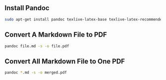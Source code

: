 ## Install Pandoc

```bash
sudo apt-get install pandoc texlive-latex-base texlive-latex-recommended
```

## Convert A Markdown File to PDF

```bash
pandoc file.md -s -o file.pdf
```

## Convert All Markdown File to One PDF

```bash
pandoc *.md -s -o merged.pdf
```
